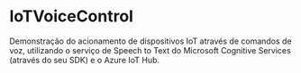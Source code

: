 # IoTVoiceControl
Demonstração do acionamento de dispositivos IoT através de comandos de voz, utilizando o serviço de Speech to Text do Microsoft Cognitive Services (através do seu SDK) e o Azure IoT Hub.

